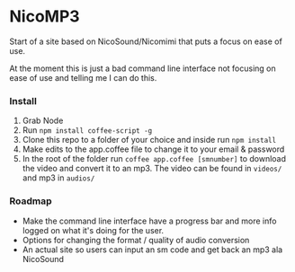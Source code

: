 # NicoMP3

Start of a site based on NicoSound/Nicomimi that puts a focus on ease of use.

At the moment this is just a bad command line interface not focusing on ease of use and telling me I can do this.

### Install
1. Grab Node
2. Run `npm install coffee-script -g`
3. Clone this repo to a folder of your choice and inside run `npm install`
4. Make edits to the app.coffee file to change it to your email & password
5. In the root of the folder run `coffee app.coffee [smnumber]` to download the video and convert it to an mp3. The video can be found in `videos/` and mp3 in `audios/`

### Roadmap
- Make the command line interface have a progress bar and more info logged on what it's doing for the user.
- Options for changing the format / quality of audio conversion
- An actual site so users can input an sm code and get back an mp3 ala NicoSound